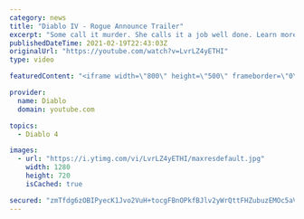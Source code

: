 ```yaml
---
category: news
title: "Diablo IV - Rogue Announce Trailer"
excerpt: "Some call it murder. She calls it a job well done. Learn more at Diablo4.com The Rogue is the newest addition to the Diablo IV campfire, combining range and ..."
publishedDateTime: 2021-02-19T22:43:03Z
originalUrl: "https://youtube.com/watch?v=LvrLZ4yETHI"
type: video

featuredContent: "<iframe width=\"800\" height=\"500\" frameborder=\"0\" src=\"https://www.youtube.com/embed/LvrLZ4yETHI\" allow=\"accelerometer; autoplay; encrypted-media; gyroscope; picture-in-picture\" allowfullscreen></iframe>"

provider:
  name: Diablo
  domain: youtube.com

topics:
  - Diablo 4

images:
  - url: "https://i.ytimg.com/vi/LvrLZ4yETHI/maxresdefault.jpg"
    width: 1280
    height: 720
    isCached: true

secured: "zmTfdg6zOBIPyecK1Jvo2VuH+tocgFBnOPkfBJlv2yWrQttFHZubuzEMOc5aVJU1eYMB/kRi/z29/P91Vni9NZQbb6dvjPoNwPSahaXPhlPLCcH0jW1/4Cx8MmCFIP5ai60mGgv9PPwcScWYFdroA8tcMoN9jz5Z33rCKQsf6BaDXFYtXrIkVLTfKtt2UprxA11ge4U6FvGi52VllPBCp6Wks3/2BBG4KhKlvPKBKL4qE8rnzlQ6fbKKKVWfYPwTcy+qUUeWXTaU3WvzpSZr7LXfgHWR3o/kTe0CxfKtadiuvrDc3bN1ud2kwTQLXLCpRmwGGj8CnK5g9xKATDeaegBP2odQuWkYxfpImOUlzUjL9ySIFAwa4tmoGXQghkr8rrz7ZuaDqBwhooclPwbRD8zcfvjlsNYfvyG1RSxo5lavgpf4vR3DdeVhV8nkLrCQ;zu8kb7pvzHEVkeDWGu8bnQ=="
---
```


